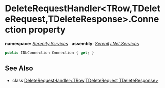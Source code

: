 # DeleteRequestHandler&lt;TRow,TDeleteRequest,TDeleteResponse&gt;.Connection property
**namespace:** *[Serenity.Services](../../README.md#serenity.services-namespace)*   **assembly**: *[Serenity.Net.Services](../../README.md)*

```csharp
public IDbConnection Connection { get; }
```

## See Also

* class [DeleteRequestHandler&lt;TRow,TDeleteRequest,TDeleteResponse&gt;](../DeleteRequestHandler-3.md)